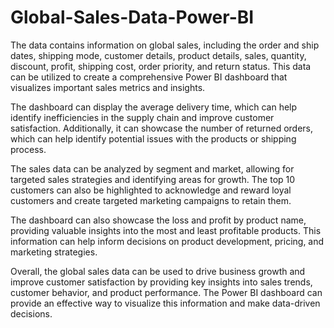 # Global-Sales-Data-Power-BI
The data contains information on global sales, including the order and ship dates, shipping mode, customer details, product details, sales, quantity, discount, profit, shipping cost, order priority, and return status. This data can be utilized to create a comprehensive Power BI dashboard that visualizes important sales metrics and insights.

The dashboard can display the average delivery time, which can help identify inefficiencies in the supply chain and improve customer satisfaction. Additionally, it can showcase the number of returned orders, which can help identify potential issues with the products or shipping process.

The sales data can be analyzed by segment and market, allowing for targeted sales strategies and identifying areas for growth. The top 10 customers can also be highlighted to acknowledge and reward loyal customers and create targeted marketing campaigns to retain them.

The dashboard can also showcase the loss and profit by product name, providing valuable insights into the most and least profitable products. This information can help inform decisions on product development, pricing, and marketing strategies.

Overall, the global sales data can be used to drive business growth and improve customer satisfaction by providing key insights into sales trends, customer behavior, and product performance. The Power BI dashboard can provide an effective way to visualize this information and make data-driven decisions.
